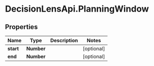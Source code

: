 # DecisionLensApi.PlanningWindow

## Properties
Name | Type | Description | Notes
------------ | ------------- | ------------- | -------------
**start** | **Number** |  | [optional] 
**end** | **Number** |  | [optional] 


